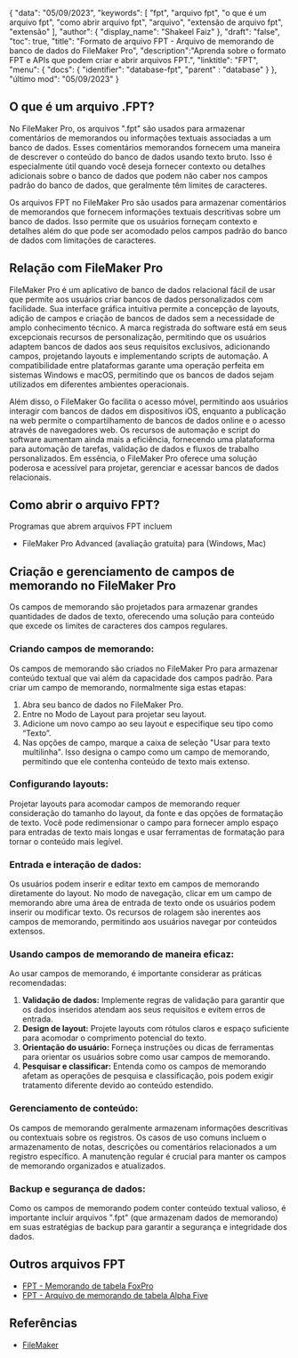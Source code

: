 {
"data": "05/09/2023",
  "keywords": [
"fpt",
"arquivo fpt",
"o que é um arquivo fpt",
"como abrir arquivo fpt",
"arquivo",
"extensão de arquivo fpt",
"extensão"
],
  "author": {
"display_name": "Shakeel Faiz"
},
"draft": "false",
"toc": true,
"title": "Formato de arquivo FPT - Arquivo de memorando de banco de dados do FileMaker Pro",
  "description":"Aprenda sobre o formato FPT e APIs que podem criar e abrir arquivos FPT.",
"linktitle": "FPT",
  "menu": {
    "docs": {
      "identifier": "database-fpt",
"parent" : "database"
}
},
"último mod": "05/09/2023"
}

## O que é um arquivo .FPT?

No FileMaker Pro, os arquivos ".fpt" são usados para armazenar comentários de memorandos ou informações textuais associadas a um banco de dados. Esses comentários memorandos fornecem uma maneira de descrever o conteúdo do banco de dados usando texto bruto. Isso é especialmente útil quando você deseja fornecer contexto ou detalhes adicionais sobre o banco de dados que podem não caber nos campos padrão do banco de dados, que geralmente têm limites de caracteres.

Os arquivos FPT no FileMaker Pro são usados para armazenar comentários de memorandos que fornecem informações textuais descritivas sobre um banco de dados. Isso permite que os usuários forneçam contexto e detalhes além do que pode ser acomodado pelos campos padrão do banco de dados com limitações de caracteres.

## Relação com FileMaker Pro

FileMaker Pro é um aplicativo de banco de dados relacional fácil de usar que permite aos usuários criar bancos de dados personalizados com facilidade. Sua interface gráfica intuitiva permite a concepção de layouts, adição de campos e criação de bancos de dados sem a necessidade de amplo conhecimento técnico. A marca registrada do software está em seus excepcionais recursos de personalização, permitindo que os usuários adaptem bancos de dados aos seus requisitos exclusivos, adicionando campos, projetando layouts e implementando scripts de automação. A compatibilidade entre plataformas garante uma operação perfeita em sistemas Windows e macOS, permitindo que os bancos de dados sejam utilizados em diferentes ambientes operacionais.

Além disso, o FileMaker Go facilita o acesso móvel, permitindo aos usuários interagir com bancos de dados em dispositivos iOS, enquanto a publicação na web permite o compartilhamento de bancos de dados online e o acesso através de navegadores web. Os recursos de automação e script do software aumentam ainda mais a eficiência, fornecendo uma plataforma para automação de tarefas, validação de dados e fluxos de trabalho personalizados. Em essência, o FileMaker Pro oferece uma solução poderosa e acessível para projetar, gerenciar e acessar bancos de dados relacionais.

## Como abrir o arquivo FPT?

Programas que abrem arquivos FPT incluem

- FileMaker Pro Advanced (avaliação gratuita) para (Windows, Mac)

## Criação e gerenciamento de campos de memorando no FileMaker Pro

Os campos de memorando são projetados para armazenar grandes quantidades de dados de texto, oferecendo uma solução para conteúdo que excede os limites de caracteres dos campos regulares.

### Criando campos de memorando:

Os campos de memorando são criados no FileMaker Pro para armazenar conteúdo textual que vai além da capacidade dos campos padrão. Para criar um campo de memorando, normalmente siga estas etapas:

1. Abra seu banco de dados no FileMaker Pro.
2. Entre no Modo de Layout para projetar seu layout.
3. Adicione um novo campo ao seu layout e especifique seu tipo como “Texto”.
4. Nas opções de campo, marque a caixa de seleção "Usar para texto multilinha". Isso designa o campo como um campo de memorando, permitindo que ele contenha conteúdo de texto mais extenso.

### Configurando layouts:

Projetar layouts para acomodar campos de memorando requer consideração do tamanho do layout, da fonte e das opções de formatação de texto. Você pode redimensionar o campo para fornecer amplo espaço para entradas de texto mais longas e usar ferramentas de formatação para tornar o conteúdo mais legível.

### Entrada e interação de dados:

Os usuários podem inserir e editar texto em campos de memorando diretamente do layout. No modo de navegação, clicar em um campo de memorando abre uma área de entrada de texto onde os usuários podem inserir ou modificar texto. Os recursos de rolagem são inerentes aos campos de memorando, permitindo aos usuários navegar por conteúdos extensos.

### Usando campos de memorando de maneira eficaz:

Ao usar campos de memorando, é importante considerar as práticas recomendadas:

1. **Validação de dados:** Implemente regras de validação para garantir que os dados inseridos atendam aos seus requisitos e evitem erros de entrada.
2. **Design de layout:** Projete layouts com rótulos claros e espaço suficiente para acomodar o comprimento potencial do texto.
3. **Orientação do usuário:** Forneça instruções ou dicas de ferramentas para orientar os usuários sobre como usar campos de memorando.
4. **Pesquisar e classificar:** Entenda como os campos de memorando afetam as operações de pesquisa e classificação, pois podem exigir tratamento diferente devido ao conteúdo estendido.

### Gerenciamento de conteúdo:

Os campos de memorando geralmente armazenam informações descritivas ou contextuais sobre os registros. Os casos de uso comuns incluem o armazenamento de notas, descrições ou comentários relacionados a um registro específico. A manutenção regular é crucial para manter os campos de memorando organizados e atualizados.

### Backup e segurança de dados:

Como os campos de memorando podem conter conteúdo textual valioso, é importante incluir arquivos ".fpt" (que armazenam dados de memorando) em suas estratégias de backup para garantir a segurança e integridade dos dados.

## Outros arquivos FPT

- [FPT - Memorando de tabela FoxPro](/pt/database/fpt-foxpro/)
- [FPT - Arquivo de memorando de tabela Alpha Five](/pt/database/fpt-alphafive/)

## Referências
* [FileMaker](https://en.wikipedia.org/wiki/FileMaker)

